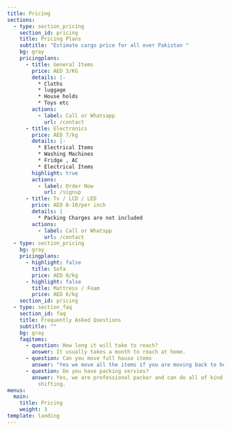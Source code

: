 ```yaml
---
title: Pricing
sections:
  - type: section_pricing
    section_id: pricing
    title: Pricing Plans
    subtitle: "Estimate cargo price for all over Pakistan "
    bg: gray
    pricingplans:
      - title: General Items
        price: AED 3/KG
        details: |-
          * Cloths
          * luggage
          * House holds
          * Toys etc
        actions:
          - label: Call or Whatsapp
            url: /contact
      - title: Electronics
        price: AED 7/kg
        details: |-
          * Electrical Items
          * Washing Machines
          * Fridge , AC
          * Electrical Items
        highlight: true
        actions:
          - label: Order Now
            url: /signup
      - title: Tv / LCD / LED
        price: AED 8-10/per inch
        details: |
          * Packing Charges are not included
        actions:
          - label: Call or Whatspp
            url: /contact
  - type: section_pricing
    bg: gray
    pricingplans:
      - highlight: false
        title: Sofa
        price: AED 8/kg
      - highlight: false
        title: Mattress / Foam
        price: AED 6/kg
    section_id: pricing
  - type: section_faq
    section_id: faq
    title: Frequently Asked Questions
    subtitle: ""
    bg: gray
    faqitems:
      - question: How long it will take to reach?
        answer: It usually takes a month to reach at home.
      - question: Can you move full house items
        answer: "Yes we move all the items if you are moving back to home. "
      - question: Do you have packing servies?
        answer: Yes, we are professional packer and can do all of kind of packing and
          shifting.
menus:
  main:
    title: Pricing
    weight: 3
template: landing
---
```

